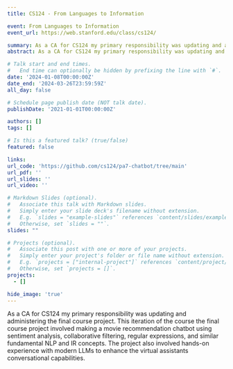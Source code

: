 ```yaml
---
title: CS124 - From Languages to Information

event: From Languages to Information
event_url: https://web.stanford.edu/class/cs124/

summary: As a CA for CS124 my primary responsibility was updating and administering the final course project.  This iteration of the course the final course project involved making a movie recommendation chatbot using sentiment analysis, collaborative filtering, regular expressions, and similar fundamental NLP and IR concepts.  The project also involved hands-on experience with modern LLMs to enhance the virtual assistants conversational capabilities.
abstract: As a CA for CS124 my primary responsibility was updating and administering the final course project.  This iteration of the course the final course project involved making a movie recommendation chatbot using sentiment analysis, collaborative filtering, regular expressions, and similar fundamental NLP and IR concepts.  The project also involved hands-on experience with modern LLMs to enhance the virtual assistants conversational capabilities.

# Talk start and end times.
#   End time can optionally be hidden by prefixing the line with `#`.
date: '2024-01-08T00:00:00Z'
date_end: '2024-03-26T23:59:59Z'
all_day: false

# Schedule page publish date (NOT talk date).
publishDate: '2021-01-01T00:00:00Z'

authors: []
tags: []

# Is this a featured talk? (true/false)
featured: false

links:
url_code: 'https://github.com/cs124/pa7-chatbot/tree/main'
url_pdf: ''
url_slides: ''
url_video: ''

# Markdown Slides (optional).
#   Associate this talk with Markdown slides.
#   Simply enter your slide deck's filename without extension.
#   E.g. `slides = "example-slides"` references `content/slides/example-slides.md`.
#   Otherwise, set `slides = ""`.
slides: ""

# Projects (optional).
#   Associate this post with one or more of your projects.
#   Simply enter your project's folder or file name without extension.
#   E.g. `projects = ["internal-project"]` references `content/project/deep-learning/index.md`.
#   Otherwise, set `projects = []`.
projects:
  - []

hide_image: 'true'
---
```


As a CA for CS124 my primary responsibility was updating and administering the final course project.  This iteration of the course the final course project involved making a movie recommendation chatbot using sentiment analysis, collaborative filtering, regular expressions, and similar fundamental NLP and IR concepts.  The project also involved hands-on experience with modern LLMs to enhance the virtual assistants conversational capabilities.
